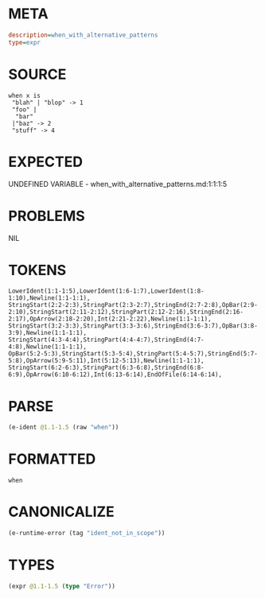 # META
~~~ini
description=when_with_alternative_patterns
type=expr
~~~
# SOURCE
~~~roc
when x is
 "blah" | "blop" -> 1
 "foo" |
  "bar"
 |"baz" -> 2
 "stuff" -> 4
~~~
# EXPECTED
UNDEFINED VARIABLE - when_with_alternative_patterns.md:1:1:1:5
# PROBLEMS
NIL
# TOKENS
~~~zig
LowerIdent(1:1-1:5),LowerIdent(1:6-1:7),LowerIdent(1:8-1:10),Newline(1:1-1:1),
StringStart(2:2-2:3),StringPart(2:3-2:7),StringEnd(2:7-2:8),OpBar(2:9-2:10),StringStart(2:11-2:12),StringPart(2:12-2:16),StringEnd(2:16-2:17),OpArrow(2:18-2:20),Int(2:21-2:22),Newline(1:1-1:1),
StringStart(3:2-3:3),StringPart(3:3-3:6),StringEnd(3:6-3:7),OpBar(3:8-3:9),Newline(1:1-1:1),
StringStart(4:3-4:4),StringPart(4:4-4:7),StringEnd(4:7-4:8),Newline(1:1-1:1),
OpBar(5:2-5:3),StringStart(5:3-5:4),StringPart(5:4-5:7),StringEnd(5:7-5:8),OpArrow(5:9-5:11),Int(5:12-5:13),Newline(1:1-1:1),
StringStart(6:2-6:3),StringPart(6:3-6:8),StringEnd(6:8-6:9),OpArrow(6:10-6:12),Int(6:13-6:14),EndOfFile(6:14-6:14),
~~~
# PARSE
~~~clojure
(e-ident @1.1-1.5 (raw "when"))
~~~
# FORMATTED
~~~roc
when
~~~
# CANONICALIZE
~~~clojure
(e-runtime-error (tag "ident_not_in_scope"))
~~~
# TYPES
~~~clojure
(expr @1.1-1.5 (type "Error"))
~~~
